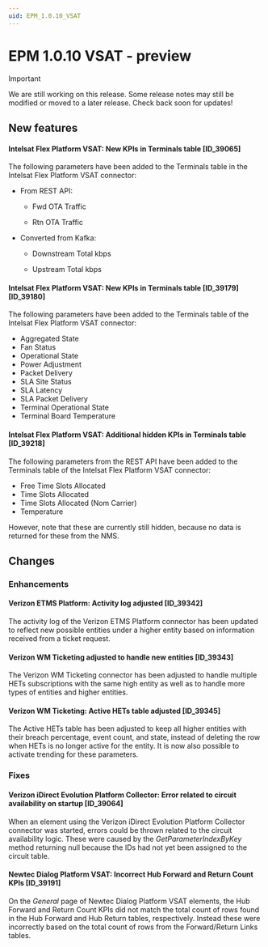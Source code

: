 ```yaml
---
uid: EPM_1.0.10_VSAT
---
```


# EPM 1.0.10 VSAT - preview

> [!IMPORTANT]
> We are still working on this release. Some release notes may still be modified or moved to a later release. Check back soon for updates!

## New features

#### Intelsat Flex Platform VSAT: New KPIs in Terminals table [ID_39065]

The following parameters have been added to the Terminals table in the Intelsat Flex Platform VSAT connector:

- From REST API:

  - Fwd OTA Traffic

  - Rtn OTA Traffic

- Converted from Kafka:

  - Downstream Total kbps

  - Upstream Total kbps

#### Intelsat Flex Platform VSAT: New KPIs in Terminals table [ID_39179] [ID_39180]

The following parameters have been added to the Terminals table of the Intelsat Flex Platform VSAT connector:

- Aggregated State
- Fan Status
- Operational State
- Power Adjustment
- Packet Delivery
- SLA Site Status
- SLA Latency
- SLA Packet Delivery
- Terminal Operational State
- Terminal Board Temperature

#### Intelsat Flex Platform VSAT: Additional hidden KPIs in Terminals table [ID_39218]

The following parameters from the REST API have been added to the Terminals table of the Intelsat Flex Platform VSAT connector:

- Free Time Slots Allocated
- Time Slots Allocated
- Time Slots Allocated (Nom Carrier)
- Temperature

However, note that these are currently still hidden, because no data is returned for these from the NMS.

## Changes

### Enhancements

#### Verizon ETMS Platform: Activity log adjusted [ID_39342]

The activity log of the Verizon ETMS Platform connector has been updated to reflect new possible entities under a higher entity based on information received from a ticket request.

#### Verizon WM Ticketing adjusted to handle new entities [ID_39343]

The Verizon WM Ticketing connector has been adjusted to handle multiple HETs subscriptions with the same high entity as well as to handle more types of entities and higher entities.

#### Verizon WM Ticketing: Active HETs table adjusted [ID_39345]

The Active HETs table has been adjusted to keep all higher entities with their breach percentage, event count, and state, instead of deleting the row when HETs is no longer active for the entity. It is now also possible to activate trending for these parameters.

### Fixes

#### Verizon iDirect Evolution Platform Collector: Error related to circuit availability on startup [ID_39064]

When an element using the Verizon iDirect Evolution Platform Collector connector was started, errors could be thrown related to the circuit availability logic. These were caused by the *GetParameterIndexByKey* method returning null because the IDs had not yet been assigned to the circuit table.

#### Newtec Dialog Platform VSAT: Incorrect Hub Forward and Return Count KPIs [ID_39191]

On the *General* page of Newtec Dialog Platform VSAT elements, the Hub Forward and Return Count KPIs did not match the total count of rows found in the Hub Forward and Hub Return tables, respectively. Instead these were incorrectly based on the total count of rows from the Forward/Return Links tables.
